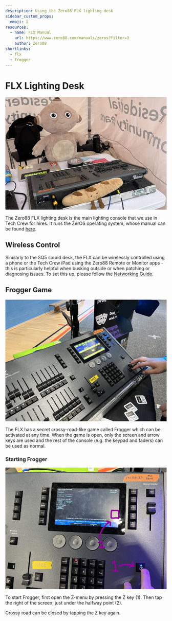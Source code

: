 ```yaml
---
description: Using the Zero88 FLX lighting desk
sidebar_custom_props:
  emoji: 🎚️
resources:
  - name: FLX Manual
    url: https://www.zero88.com/manuals/zeros?filter=3
    author: Zero88
shortlinks:
  - flx
  - frogger
---
```

# FLX Lighting Desk
![The FLX at Arrivals Stage 2024, being operated by Makka Pakka and Barry the Baguette](./flx.jpg)

The Zero88 FLX lighting desk is the main lighting console that we use in Tech Crew for hires. It runs the ZerOS 
operating system, whose manual can be found [here](https://www.zero88.com/manuals/zeros?filter=3).

## Wireless Control
Similarly to the SQ5 sound desk, the FLX can be wirelessly controlled using a phone or the Tech Crew iPad using the 
Zero88 Remote or Monitor apps - this is
particularly helpful when busking outside or when patching or diagnosing issues. To set this up, please follow the 
[Networking Guide](/wiki/disciplines/comms/networking).

## Frogger Game
![Frogger Game](./frogger.jpg)

The FLX has a secret crossy-road-like game called Frogger which can be activated at any time. When the game is open, 
only the screen and arrow keys are used and the rest of the console (e.g. the keypad and faders) can be used as normal.

### Starting Frogger
![Frogger Guide](./frogger-guide.jpg)

To start Frogger, first open the Z-menu by pressing the Z key (1). Then tap the right of the screen, just under 
the halfway point (2).

Crossy road can be closed by tapping the Z key again.